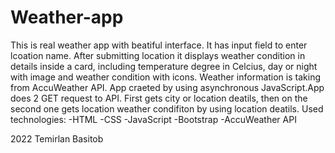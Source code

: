 # Weather-app
This is real weather app with beatiful interface. It has input field to enter lcoation name. After submitting location
it displays  weather condition in details inside a card, including temperature degree in Celcius, day or night with image and weather condition with icons.
Weather information is taking from AccuWeather API. App craeted by using asynchronous JavaScript.App does 2 GET request to API. First gets city or location
deatils, then on the  second one gets location weather condifiton by using location deatils.
Used technologies:
-HTML
 -CSS
 -JavaScript
 -Bootstrap
 -AccuWeather API
 
 2022 Temirlan Basitob
